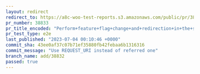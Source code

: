 ```yaml
---
layout: redirect
redirect_to: https://a8c-woo-test-reports.s3.amazonaws.com/public/pr/38833/e2e/index.html
pr_number: 38833
pr_title_encoded: "Perform+feature+flag+change+and+redirection+in+the+same+request"
pr_test_type: e2e
last_published: "2023-07-04 00:10:46 +0000"
commit_sha: 43ee0af37c07b71ef35880fb42febaa6b1316316
commit_message: "Use REQUEST_URI instead of referred one"
branch_name: add/38832
passed: true
---
```

